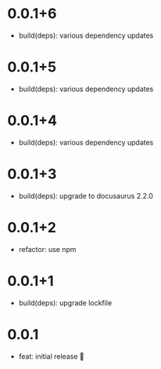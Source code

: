 # 0.0.1+6

- build(deps): various dependency updates

# 0.0.1+5

- build(deps): various dependency updates

# 0.0.1+4

- build(deps): various dependency updates

# 0.0.1+3

- build(deps): upgrade to docusaurus 2.2.0

# 0.0.1+2

- refactor: use npm

# 0.0.1+1

- build(deps): upgrade lockfile

# 0.0.1

- feat: initial release 🎉
